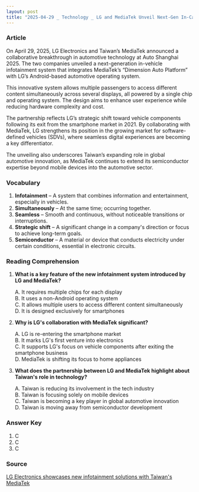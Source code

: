 ```yaml
---
layout: post
title: "2025-04-29 _ Technology _ LG and MediaTek Unveil Next-Gen In-Car Infotainment System"
---
```


### Article

On April 29, 2025, LG Electronics and Taiwan’s MediaTek announced a collaborative breakthrough in automotive technology at Auto Shanghai 2025. The two companies unveiled a next-generation in-vehicle infotainment system that integrates MediaTek’s “Dimension Auto Platform” with LG’s Android-based automotive operating system.

This innovative system allows multiple passengers to access different content simultaneously across several displays, all powered by a single chip and operating system. The design aims to enhance user experience while reducing hardware complexity and cost.

The partnership reflects LG’s strategic shift toward vehicle components following its exit from the smartphone market in 2021. By collaborating with MediaTek, LG strengthens its position in the growing market for software-defined vehicles (SDVs), where seamless digital experiences are becoming a key differentiator.

The unveiling also underscores Taiwan’s expanding role in global automotive innovation, as MediaTek continues to extend its semiconductor expertise beyond mobile devices into the automotive sector.

<!-- split -->
### Vocabulary

1. **Infotainment** – A system that combines information and entertainment, especially in vehicles.
2. **Simultaneously** – At the same time; occurring together.
3. **Seamless** – Smooth and continuous, without noticeable transitions or interruptions.
4. **Strategic shift** – A significant change in a company's direction or focus to achieve long-term goals.
5. **Semiconductor** – A material or device that conducts electricity under certain conditions, essential in electronic circuits.

<!-- split -->
### Reading Comprehension

1. **What is a key feature of the new infotainment system introduced by LG and MediaTek?**

    A. It requires multiple chips for each display  
    B. It uses a non-Android operating system  
    C. It allows multiple users to access different content simultaneously  
    D. It is designed exclusively for smartphones  

2. **Why is LG's collaboration with MediaTek significant?**

    A. LG is re-entering the smartphone market  
    B. It marks LG's first venture into electronics  
    C. It supports LG's focus on vehicle components after exiting the smartphone business  
    D. MediaTek is shifting its focus to home appliances  

3. **What does the partnership between LG and MediaTek highlight about Taiwan's role in technology?**

    A. Taiwan is reducing its involvement in the tech industry  
    B. Taiwan is focusing solely on mobile devices  
    C. Taiwan is becoming a key player in global automotive innovation  
    D. Taiwan is moving away from semiconductor development  

<!-- split -->
### Answer Key

1. C  
2. C  
3. C

<!-- split -->
### Source

[LG Electronics showcases new infotainment solutions with Taiwan's MediaTek](https://en.yna.co.kr/view/AEN20250429003700320) 
